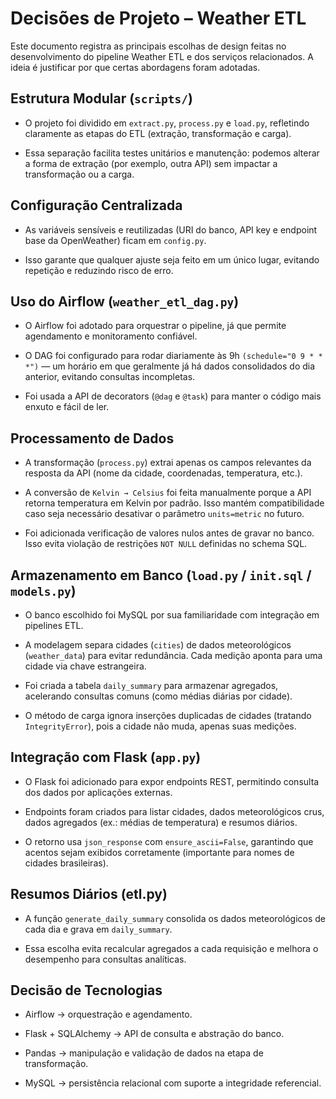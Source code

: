 # Decisões de Projeto – Weather ETL

Este documento registra as principais escolhas de design feitas no desenvolvimento do pipeline Weather ETL e dos serviços relacionados. A ideia é justificar por que certas abordagens foram adotadas.

## Estrutura Modular (`scripts/`)

- O projeto foi dividido em `extract.py`, `process.py` e `load.py`, refletindo claramente as etapas do ETL (extração, transformação e carga).

- Essa separação facilita testes unitários e manutenção: podemos alterar a forma de extração (por exemplo, outra API) sem impactar a transformação ou a carga.

## Configuração Centralizada

- As variáveis sensíveis e reutilizadas (URI do banco, API key e endpoint base da OpenWeather) ficam em `config.py`.

- Isso garante que qualquer ajuste seja feito em um único lugar, evitando repetição e reduzindo risco de erro.

## Uso do Airflow (`weather_etl_dag.py`)

- O Airflow foi adotado para orquestrar o pipeline, já que permite agendamento e monitoramento confiável.

- O DAG foi configurado para rodar diariamente às 9h `(schedule="0 9 * * *")` — um horário em que geralmente já há dados consolidados do dia anterior, evitando consultas incompletas.

- Foi usada a API de decorators (`@dag` e `@task`) para manter o código mais enxuto e fácil de ler.

## Processamento de Dados

- A transformação (`process.py`) extrai apenas os campos relevantes da resposta da API (nome da cidade, coordenadas, temperatura, etc.).

- A conversão de `Kelvin → Celsius` foi feita manualmente porque a API retorna temperatura em Kelvin por padrão. Isso mantém compatibilidade caso seja necessário desativar o parâmetro `units=metric` no futuro.

- Foi adicionada verificação de valores nulos antes de gravar no banco. Isso evita violação de restrições `NOT NULL` definidas no schema SQL.

## Armazenamento em Banco (`load.py` / `init.sql` / `models.py`)

- O banco escolhido foi MySQL por sua familiaridade com integração em pipelines ETL.

- A modelagem separa cidades (`cities`) de dados meteorológicos (`weather_data`) para evitar redundância. Cada medição aponta para uma cidade via chave estrangeira.

- Foi criada a tabela `daily_summary` para armazenar agregados, acelerando consultas comuns (como médias diárias por cidade).

- O método de carga ignora inserções duplicadas de cidades (tratando `IntegrityError`), pois a cidade não muda, apenas suas medições.

## Integração com Flask (`app.py`)

- O Flask foi adicionado para expor endpoints REST, permitindo consulta dos dados por aplicações externas.

- Endpoints foram criados para listar cidades, dados meteorológicos crus, dados agregados (ex.: médias de temperatura) e resumos diários.

- O retorno usa `json_response` com `ensure_ascii=False`, garantindo que acentos sejam exibidos corretamente (importante para nomes de cidades brasileiras).

## Resumos Diários (etl.py)

- A função `generate_daily_summary` consolida os dados meteorológicos de cada dia e grava em `daily_summary`.

- Essa escolha evita recalcular agregados a cada requisição e melhora o desempenho para consultas analíticas.

## Decisão de Tecnologias

- Airflow → orquestração e agendamento.

- Flask + SQLAlchemy → API de consulta e abstração do banco.

- Pandas → manipulação e validação de dados na etapa de transformação.

- MySQL → persistência relacional com suporte a integridade referencial.